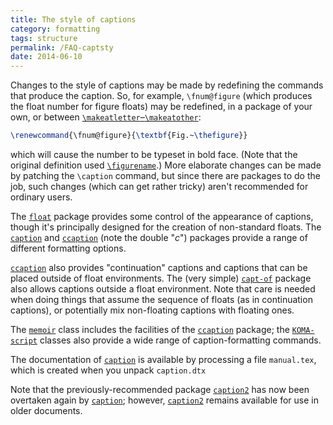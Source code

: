 ```yaml
---
title: The style of captions
category: formatting
tags: structure
permalink: /FAQ-captsty
date: 2014-06-10
---
```


Changes to the style of captions may be made by redefining the commands
that produce the caption.  So, for example, `\fnum@figure` (which
produces the float number for figure floats) may be redefined, in a
package of your own, or between
[`\makeatletter`&ndash;`\makeatother`](FAQ-atsigns):
```latex
\renewcommand{\fnum@figure}{\textbf{Fig.~\thefigure}}
```
which will cause the number to be typeset in bold face.  (Note that
the original definition used 
[`\figurename`](FAQ-fixnam).)  More elaborate changes can be
made by patching the `\caption` command, but since there are
packages to do the job, such changes (which can get rather tricky)
aren't recommended for ordinary users.

The [`float`](https://ctan.org/pkg/float) package provides some control of the appearance of
captions, though it's principally designed for the creation of
non-standard floats.  The [`caption`](https://ctan.org/pkg/caption) and [`ccaption`](https://ctan.org/pkg/ccaption)
(note the double "_c_") packages provide a range of different
formatting options.

[`ccaption`](https://ctan.org/pkg/ccaption) also provides "continuation" captions and captions
that can be placed outside of float environments.  The (very simple)
[`capt-of`](https://ctan.org/pkg/capt-of) package also allows captions outside a float
environment.  Note that care is needed when doing things that assume
the sequence of floats (as in continuation captions), or potentially
mix non-floating captions with floating ones.

The [`memoir`](https://ctan.org/pkg/memoir) class includes the facilities of the
[`ccaption`](https://ctan.org/pkg/ccaption) package; the [`KOMA-script`](https://ctan.org/pkg/KOMA-script) classes also
provide a wide range of caption-formatting commands.

The documentation of [`caption`](https://ctan.org/pkg/caption) is available by processing a
file `manual.tex`, which is created when you unpack
`caption.dtx`

Note that the previously-recommended package [`caption2`](https://ctan.org/pkg/caption2) has
now been overtaken again by [`caption`](https://ctan.org/pkg/caption); however,
[`caption2`](https://ctan.org/pkg/caption2) remains available for use in older documents.

